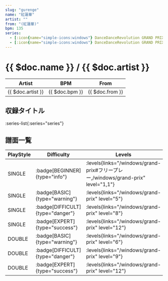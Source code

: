 ```yaml
---
slug: "gurenge"
name: "紅蓮華"
artist: ""
from: "(紅蓮華)"
bpm: 135
series:
  - [:icon{name="simple-icons:windows"} DanceDanceRevolution GRAND PRIX (フリープレー)](/windows/grand-prix#フリープレー)
  - [:icon{name="simple-icons:windows"} DanceDanceRevolution GRAND PRIX (グランプリプレー)](/windows/grand-prix)
---
```


# {{ $doc.name }} / {{ $doc.artist }}

|Artist|BPM|From|
|------|---|----|
|{{ $doc.artist }}|{{ $doc.bpm }}|{{ $doc.from }}|

## 収録タイトル

:series-list{:series="series"}

## 譜面一覧

|PlayStyle|Difficulty|Levels|Notes|Movie|
|---------|----------|------|-----|-----|
|SINGLE| :badge[BEGINNER]{type="info"}| :levels{links="/windows/grand-prix#フリープレー,/windows/grand-prix" level="1,1"}|44/4||
|SINGLE| :badge[BASIC]{type="warning"}| :levels{links="/windows/grand-prix" level="5"}|127/8||
|SINGLE| :badge[DIFFICULT]{type="danger"}| :levels{links="/windows/grand-prix" level="8"}|200/9||
|SINGLE| :badge[EXPERT]{type="success"}| :levels{links="/windows/grand-prix" level="12"}|273/15||
|DOUBLE| :badge[BASIC]{type="warning"}| :levels{links="/windows/grand-prix" level="6"}|127/8||
|DOUBLE| :badge[DIFFICULT]{type="danger"}| :levels{links="/windows/grand-prix" level="9"}|198/9||
|DOUBLE| :badge[EXPERT]{type="success"}| :levels{links="/windows/grand-prix" level="12"}|269/15||

